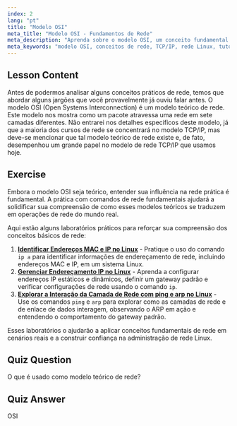 ```yaml
---
index: 2
lang: "pt"
title: "Modelo OSI"
meta_title: "Modelo OSI - Fundamentos de Rede"
meta_description: "Aprenda sobre o modelo OSI, um conceito fundamental de rede teórica. Entenda suas 7 camadas e relevância para TCP/IP. Guia essencial de rede Linux para iniciantes."
meta_keywords: "modelo OSI, conceitos de rede, TCP/IP, rede Linux, tutorial para iniciantes, camadas de rede, modelo teórico"
---
```


## Lesson Content

Antes de podermos analisar alguns conceitos práticos de rede, temos que abordar alguns jargões que você provavelmente já ouviu falar antes. O modelo OSI (Open Systems Interconnection) é um modelo teórico de rede. Este modelo nos mostra como um pacote atravessa uma rede em sete camadas diferentes. Não entrarei nos detalhes específicos deste modelo, já que a maioria dos cursos de rede se concentrará no modelo TCP/IP, mas deve-se mencionar que tal modelo teórico de rede existe e, de fato, desempenhou um grande papel no modelo de rede TCP/IP que usamos hoje.

## Exercise

Embora o modelo OSI seja teórico, entender sua influência na rede prática é fundamental. A prática com comandos de rede fundamentais ajudará a solidificar sua compreensão de como esses modelos teóricos se traduzem em operações de rede do mundo real.

Aqui estão alguns laboratórios práticos para reforçar sua compreensão dos conceitos básicos de rede:

1. **[Identificar Endereços MAC e IP no Linux](https://labex.io/pt/labs/linux-identify-mac-and-ip-addresses-in-linux-592731)** - Pratique o uso do comando `ip a` para identificar informações de endereçamento de rede, incluindo endereços MAC e IP, em um sistema Linux.
2. **[Gerenciar Endereçamento IP no Linux](https://labex.io/pt/labs/linux-manage-ip-addressing-in-linux-592736)** - Aprenda a configurar endereços IP estáticos e dinâmicos, definir um gateway padrão e verificar configurações de rede usando o comando `ip`.
3. **[Explorar a Interação da Camada de Rede com ping e arp no Linux](https://labex.io/pt/labs/linux-explore-network-layer-interaction-with-ping-and-arp-in-linux-592746)** - Use os comandos `ping` e `arp` para explorar como as camadas de rede e de enlace de dados interagem, observando o ARP em ação e entendendo o comportamento do gateway padrão.

Esses laboratórios o ajudarão a aplicar conceitos fundamentais de rede em cenários reais e a construir confiança na administração de rede Linux.

## Quiz Question

O que é usado como modelo teórico de rede?

## Quiz Answer

OSI
